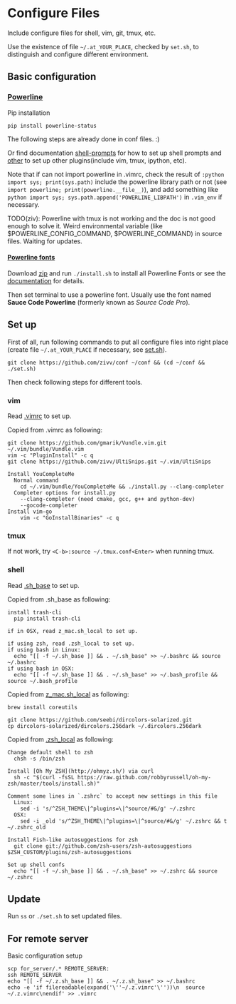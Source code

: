 # Configure Files

Include configure files for shell, vim, git, tmux, etc.

Use the existence of file `~/.at_YOUR_PLACE`, checked by `set.sh`, to distinguish and configure different environment.

## Basic configuration

### [Powerline](https://github.com/powerline/powerline)

Pip installation

    pip install powerline-status

The following steps are already done in conf files. :)

Or find documentation [shell-prompts](https://powerline.readthedocs.org/en/master/usage/shell-prompts.html) for how to set up shell prompts and [other](https://powerline.readthedocs.org/en/master/usage/other.html) to set up other plugins(include vim, tmux, ipython, etc).

Note that if can not import powerline in .vimrc, check the result of `:python import sys; print(sys.path)` include the powerline library path or not (see `import powerline; print(powerline.__file__)`), and add something like `python import sys; sys.path.append('POWERLINE_LIBPATH')` in `.vim_env` if necessary.

TODO(ziv): Powerline with tmux is not working and the doc is not good enough to solve it. Weird environmental variable (like $POWERLINE\_CONFIG\_COMMAND, $POWERLINE\_COMMAND) in source files. Waiting for updates.

#### [Powerline fonts](https://github.com/powerline/fonts)

Download [zip](https://github.com/powerline/fonts/archive/master.zip) and run `./install.sh` to install all Powerline Fonts or see the [documentation](https://powerline.readthedocs.org/en/latest/installation/linux.html#font-installation) for details.

Then set terminal to use a powerline font. Usually use the font named **Sauce Code Powerline** (formerly known as *Source Code Pro*).

## Set up

First of all, run following commands to put all configure files into right place (create file `~/.at_YOUR_PLACE` if necessary, see [set.sh](set.sh)).

    git clone https://github.com/zivv/conf ~/conf && (cd ~/conf && ./set.sh)

Then check following steps for different tools.

### vim

Read [.vimrc](.vimrc) to set up.

Copied from .vimrc as following:

    git clone https://github.com/gmarik/Vundle.vim.git ~/.vim/bundle/Vundle.vim
    vim -c "PluginInstall" -c q
    git clone https://github.com/zivv/UltiSnips.git ~/.vim/UltiSnips

    Install YouCompleteMe
      Normal command
        cd ~/.vim/bundle/YouCompleteMe && ./install.py --clang-completer
      Completer options for install.py
        --clang-completer (need cmake, gcc, g++ and python-dev)
        --gocode-completer
    Install vim-go
        vim -c "GoInstallBinaries" -c q


### tmux

If not work, try `<C-b>:source ~/.tmux.conf<Enter>` when running tmux.

### shell

Read [.sh\_base](.sh\_base) to set up.

Copied from .sh\_base as following:

    install trash-cli
      pip install trash-cli

    if in OSX, read z_mac.sh_local to set up.

    if using zsh, read .zsh_local to set up.
    if using bash in Linux:
      echo "[[ -f ~/.sh_base ]] && . ~/.sh_base" >> ~/.bashrc && source ~/.bashrc
    if using bash in OSX:
      echo "[[ -f ~/.sh_base ]] && . ~/.sh_base" >> ~/.bash_profile && source ~/.bash_profile

Copied from [z\_mac.sh\_local](z\_mac.sh\_local) as following:

    brew install coreutils

    git clone https://github.com/seebi/dircolors-solarized.git
    cp dircolors-solarized/dircolors.256dark ~/.dircolors.256dark

Copied from [.zsh\_local](.zsh\_local) as following:

    Change default shell to zsh
      chsh -s /bin/zsh

    Install [Oh My ZSH](http://ohmyz.sh/) via curl
      sh -c "$(curl -fsSL https://raw.github.com/robbyrussell/oh-my-zsh/master/tools/install.sh)"

    Comment some lines in `.zshrc` to accept new settings in this file
      Linux:
        sed -i 's/^ZSH_THEME\|^plugins=\|^source/#&/g' ~/.zshrc
      OSX:
        sed -i _old 's/^ZSH_THEME\|^plugins=\|^source/#&/g' ~/.zshrc && t ~/.zshrc_old

    Install Fish-like autosuggestions for zsh
      git clone git://github.com/zsh-users/zsh-autosuggestions $ZSH_CUSTOM/plugins/zsh-autosuggestions

    Set up shell confs
      echo "[[ -f ~/.sh_base ]] && . ~/.sh_base" >> ~/.zshrc && source ~/.zshrc


## Update

Run `ss` or `./set.sh` to set updated files.

## For remote server

Basic configuration setup

    scp for_server/.* REMOTE_SERVER:
    ssh REMOTE_SERVER
    echo "[[ -f ~/.z.sh_base ]] && . ~/.z.sh_base" >> ~/.bashrc
    echo -e 'if filereadable(expand('\''~/.z.vimrc'\''))\n  source ~/.z.vimrc\nendif' >> .vimrc
